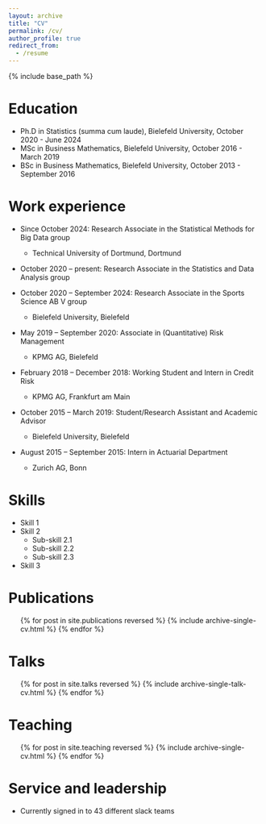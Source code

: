 ```yaml
---
layout: archive
title: "CV"
permalink: /cv/
author_profile: true
redirect_from:
  - /resume
---
```


{% include base_path %}

Education
======
* Ph.D in Statistics (summa cum laude), Bielefeld University, October 2020 - June 2024
* MSc in Business Mathematics, Bielefeld University, October 2016 - March 2019
* BSc in Business Mathematics, Bielefeld University, October 2013 - September 2016

Work experience
======
* Since October 2024: Research Associate in the Statistical Methods for Big Data group
  * Technical University of Dortmund, Dortmund

* October 2020 – present: Research Associate in the Statistics and Data Analysis group
* October 2020 – September 2024: Research Associate in the Sports Science AB V group
  * Bielefeld University, Bielefeld

* May 2019 – September 2020: Associate in (Quantitative) Risk Management
  * KPMG AG, Bielefeld

* February 2018 – December 2018: Working Student and Intern in Credit Risk
  * KPMG AG, Frankfurt am Main

* October 2015 – March 2019: Student/Research Assistant and Academic Advisor
  * Bielefeld University, Bielefeld

* August 2015 – September 2015: Intern in Actuarial Department
  * Zurich AG, Bonn
  
Skills
======
* Skill 1
* Skill 2
  * Sub-skill 2.1
  * Sub-skill 2.2
  * Sub-skill 2.3
* Skill 3

Publications
======
  <ul>{% for post in site.publications reversed %}
    {% include archive-single-cv.html %}
  {% endfor %}</ul>
  
Talks
======
  <ul>{% for post in site.talks reversed %}
    {% include archive-single-talk-cv.html  %}
  {% endfor %}</ul>
  
Teaching
======
  <ul>{% for post in site.teaching reversed %}
    {% include archive-single-cv.html %}
  {% endfor %}</ul>
  
Service and leadership
======
* Currently signed in to 43 different slack teams

